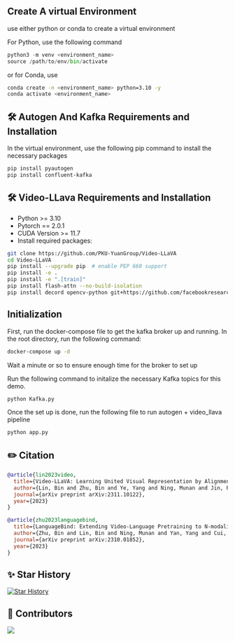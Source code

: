 ## Create A virtual Environment
use either python or conda to create a virtual environment

For Python, use the following command
```python
python3 -m venv <environment_name>
source /path/to/env/bin/activate
```
or for Conda, use

```bash
conda create -n <environment_name> python=3.10 -y
conda activate <environment_name>
```

## 🛠️ Autogen And Kafka Requirements and Installation
In the virtual environment, use the following pip command to install the necessary packages
```bash
pip install pyautogen
pip install confluent-kafka
```
## 🛠️ Video-LLava Requirements and Installation
* Python >= 3.10
* Pytorch == 2.0.1
* CUDA Version >= 11.7
* Install required packages:
```bash
git clone https://github.com/PKU-YuanGroup/Video-LLaVA
cd Video-LLaVA
pip install --upgrade pip  # enable PEP 660 support
pip install -e .
pip install -e ".[train]"
pip install flash-attn --no-build-isolation
pip install decord opencv-python git+https://github.com/facebookresearch/pytorchvideo.git@28fe037d212663c6a24f373b94cc5d478c8c1a1d
```
## Initialization
First, run the docker-compose file to get the kafka broker up and running. In the root directory, run the following command:
```bash
docker-compose up -d
```
Wait a minute or so to ensure enough time for the broker to set up

Run the following command to initalize the necessary Kafka topics for this demo.
```bash
python Kafka.py
```

Once the set up is done, run the following file to run autogen + video_llava pipeline

```bash
python app.py
```

## ✏️ Citation

```BibTeX
@article{lin2023video,
  title={Video-LLaVA: Learning United Visual Representation by Alignment Before Projection},
  author={Lin, Bin and Zhu, Bin and Ye, Yang and Ning, Munan and Jin, Peng and Yuan, Li},
  journal={arXiv preprint arXiv:2311.10122},
  year={2023}
}
```

```BibTeX
@article{zhu2023languagebind,
  title={LanguageBind: Extending Video-Language Pretraining to N-modality by Language-based Semantic Alignment},
  author={Zhu, Bin and Lin, Bin and Ning, Munan and Yan, Yang and Cui, Jiaxi and Wang, HongFa and Pang, Yatian and Jiang, Wenhao and Zhang, Junwu and Li, Zongwei and others},
  journal={arXiv preprint arXiv:2310.01852},
  year={2023}
}
```

<!---->
## ✨ Star History
[![Star History](https://api.star-history.com/svg?repos=PKU-YuanGroup/Video-LLaVA&type=Date)](https://star-history.com/#PKU-YuanGroup/Video-LLaVA&Date)

## 🤝 Contributors

<a href="https://github.com/PKU-YuanGroup/Video-LLaVA/graphs/contributors">
  <img src="https://contrib.rocks/image?repo=PKU-YuanGroup/Video-LLaVA" />
</a>


